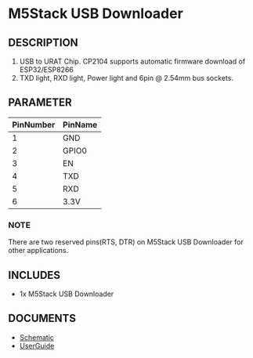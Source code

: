 # M5Stack USB Downloader

## DESCRIPTION

1. USB to URAT Chip. CP2104 supports automatic firmware download of ESP32/ESP8266
2. TXD light, RXD light, Power light and 6pin @ 2.54mm bus sockets.

## PARAMETER

PinNumber | PinName
---|---
1 | GND
2 | GPIO0
3 | EN
4 | TXD
5 | RXD
6 | 3.3V

### NOTE 

There are two reserved pins(RTS, DTR) on M5Stack USB Downloader for other applications.

## INCLUDES

- 1x M5Stack USB Downloader

## DOCUMENTS

- [Schematic](https://github.com/watson8544/M5Stack-UserGuide/blob/master/TOOLS_DOCS/USBtool.pdf)
- [UserGuide](https://github.com/watson8544/M5Stack-UserGuide/blob/master/TOOLS_DOCS/M5Stack-USB-Downloader-UserGuide.md)



